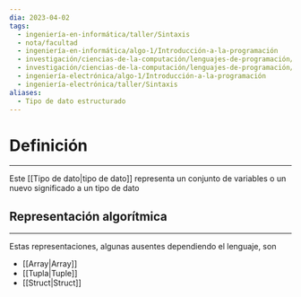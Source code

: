 ```yaml
---
dia: 2023-04-02
tags:
  - ingeniería-en-informática/taller/Sintaxis
  - nota/facultad
  - ingeniería-en-informática/algo-1/Introducción-a-la-programación
  - investigación/ciencias-de-la-computación/lenguajes-de-programación/lenguaje-Rust
  - investigación/ciencias-de-la-computación/lenguajes-de-programación/lenguaje-c
  - ingeniería-electrónica/algo-1/Introducción-a-la-programación
  - ingeniería-electrónica/taller/Sintaxis
aliases:
  - Tipo de dato estructurado
---
```

# Definición
---
Este [[Tipo de dato|tipo de dato]] representa un conjunto de variables o un nuevo significado a un tipo de dato

## Representación algorítmica
---
Estas representaciones, algunas ausentes dependiendo el lenguaje, son
* [[Array|Array]]
* [[Tupla|Tuple]]
* [[Struct|Struct]]